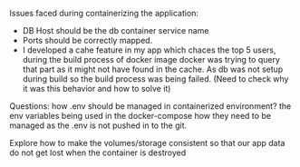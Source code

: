 Issues faced during containerizing the application:

- DB Host should be the db container service name
- Ports should be correctly mapped.
- I developed a cahe feature in my app which chaces the top 5 users, during the build process of docker image
docker was trying to query that part as it might not have found in the cache. As db was not setup during build so the build process
was being failed. (Need to check why it was this behavior and how to solve it)


Questions:
how .env should be managed in containerized environment? the env variables being used in the docker-compose how they need to be managed
as the .env is not pushed in to the git.

Explore how to make the volumes/storage consistent so that our app data do not get lost when the container is destroyed
